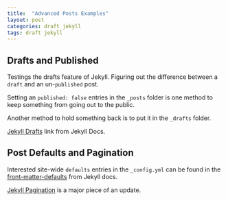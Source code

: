 ```yaml
---
title:  "Advanced Posts Examples"
layout: post
categories: draft jekyll
tags: draft jekyll
---
```


## Drafts and Published

Testings the drafts feature of Jekyll. Figuring out the difference between a `draft` and an un-`published` post.

Setting an `published: false` entries in the `_posts` folder is one method to keep something from going out to the public.

Another method to hold something back is to put it in the `_drafts` folder.

[Jekyll Drafts](https://jekyllrb.com/docs/posts/#drafts) link from Jekyll Docs.

## Post Defaults and Pagination

Interested site-wide `defaults` entries in the `_config.yml` can be found in the [front-matter-defaults](https://jekyllrb.com/docs/configuration/front-matter-defaults/) from Jekyll docs.

[Jekyll Pagination](https://jekyllrb.com/docs/pagination/) is a major piece of an update.
